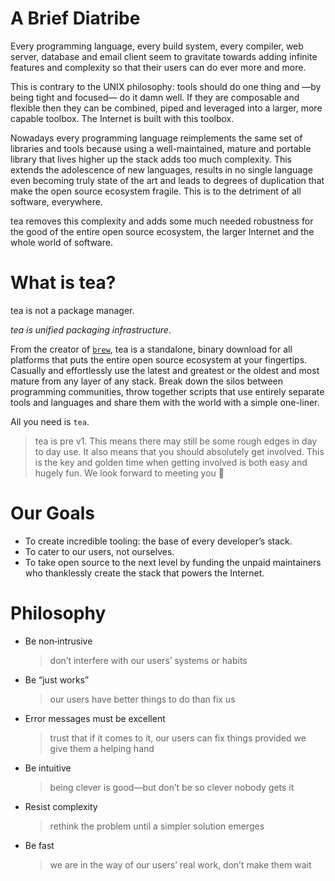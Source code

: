 # A Brief Diatribe

Every programming language, every build system, every compiler, web server, database and email client seem to gravitate towards adding infinite features and complexity so that their users can do ever more and more.

This is contrary to the UNIX philosophy: tools should do one thing and —by being tight and focused— do it damn well. If they are composable and flexible then they can be combined, piped and leveraged into a larger, more capable toolbox. The Internet is built with this toolbox.

Nowadays every programming language reimplements the same set of libraries and tools because using a well-maintained, mature and portable library that lives higher up the stack adds too much complexity. This extends the adolescence of new languages, results in no single language even becoming truly state of the art and leads to degrees of duplication that make the open source ecosystem fragile. This is to the detriment of all software, everywhere.

tea removes this complexity and adds some much needed robustness for the good of the entire open source ecosystem, the larger Internet and the whole world of software.


# What is tea?

tea is not a package manager.

*tea is unified packaging infrastructure*.

From the creator of [`brew`], tea is a standalone, binary download for all
platforms that puts the entire open
source ecosystem at your fingertips. Casually and effortlessly use the latest
and greatest or the oldest and most mature from any layer of any stack. Break
down the silos between programming communities, throw together scripts that
use entirely separate tools and languages and share them with the world with
a simple one-liner.

All you need is `tea`.

> tea is pre v1. This means there may still be some rough edges in day to day use.
> It also means that you should absolutely get involved. This is the key and
> golden time when getting involved is both easy and hugely fun. We look
> forward to meeting you 👊


# Our Goals

- To create incredible tooling: the base of every developer’s stack.
- To cater to our users, not ourselves.
- To take open source to the next level by funding the unpaid maintainers who thanklessly create the stack that powers the Internet.


# Philosophy

* Be non‑intrusive
    > don’t interfere with our users’ systems or habits
* Be “just works”
    > our users have better things to do than fix us
* Error messages must be excellent
    > trust that if it comes to it, our users can fix things provided we give
    > them a helping hand
* Be intuitive
    > being clever is good—but don’t be so clever nobody gets it
* Resist complexity
    > rethink the problem until a simpler solution emerges
* Be fast
    > we are in the way of our users’ real work, don’t make them wait


[`brew`]: https://brew.sh
